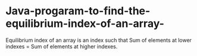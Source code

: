 # Java-progaram-to-find-the-equilibrium-index-of-an-array-
 Equilibrium index of an array is an index such that   Sum of elements at lower indexes = Sum of elements at higher indexes.
